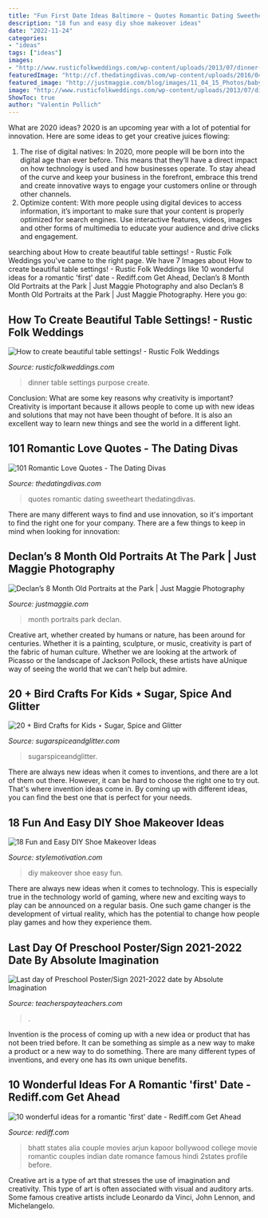```yaml
---
title: "Fun First Date Ideas Baltimore ~ Quotes Romantic Dating Sweetheart Thedatingdivas"
description: "18 fun and easy diy shoe makeover ideas"
date: "2022-11-24"
categories:
- "ideas"
tags: ["ideas"]
images:
- "http://www.rusticfolkweddings.com/wp-content/uploads/2013/07/dinner-party.jpg"
featuredImage: "http://cf.thedatingdivas.com/wp-content/uploads/2016/04/101-Romantic-Love-Quotes.jpg"
featured_image: "http://justmaggie.com/blog/images/11_04_15_Photos/babys-first-year-photographer-12.jpg"
image: "http://www.rusticfolkweddings.com/wp-content/uploads/2013/07/dinner-party.jpg"
ShowToc: true
author: "Valentin Pollich"
---
```



What are 2020 ideas?
2020 is an upcoming year with a lot of potential for innovation. Here are some ideas to get your creative juices flowing: 
1. The rise of digital natives: In 2020, more people will be born into the digital age than ever before. This means that they’ll have a direct impact on how technology is used and how businesses operate. To stay ahead of the curve and keep your business in the forefront, embrace this trend and create innovative ways to engage your customers online or through other channels. 
2. Optimize content: With more people using digital devices to access information, it’s important to make sure that your content is properly optimized for search engines. Use interactive features, videos, images and other forms of multimedia to educate your audience and drive clicks and engagement. 

	

		
searching about How to create beautiful table settings! - Rustic Folk Weddings you've came to the right page. We have 7 Images about How to create beautiful table settings! - Rustic Folk Weddings like 10 wonderful ideas for a romantic &#039;first&#039; date - Rediff.com Get Ahead, Declan’s 8 Month Old Portraits at the Park | Just Maggie Photography and also Declan’s 8 Month Old Portraits at the Park | Just Maggie Photography. Here you go:
		
    
## How To Create Beautiful Table Settings! - Rustic Folk Weddings

<img loading=lazy src="http://www.rusticfolkweddings.com/wp-content/uploads/2013/07/dinner-party.jpg" onerror="this.onerror=null;this.src='https://tse3.mm.bing.net/th?id=OIP.vxv5GxDmPlUGcDJIsTz8zAHaLH&amp;pid=15.1';" alt="How to create beautiful table settings! - Rustic Folk Weddings">

_Source: rusticfolkweddings.com_

>dinner table settings purpose create. 

	

Conclusion: What are some key reasons why creativity is important?
Creativity is important because it allows people to come up with new ideas and solutions that may not have been thought of before. It is also an excellent way to learn new things and see the world in a different light.

    
## 101 Romantic Love Quotes - The Dating Divas

<img loading=lazy src="http://cf.thedatingdivas.com/wp-content/uploads/2016/04/101-Romantic-Love-Quotes.jpg" onerror="this.onerror=null;this.src='https://tse2.mm.bing.net/th?id=OIP.uRJU3ftdAib62vAxHdhacAHaHa&amp;pid=15.1';" alt="101 Romantic Love Quotes - The Dating Divas">

_Source: thedatingdivas.com_

>quotes romantic dating sweetheart thedatingdivas. 

	

There are many different ways to find and use innovation, so it's important to find the right one for your company. There are a few things to keep in mind when looking for innovation: 

    
## Declan’s 8 Month Old Portraits At The Park | Just Maggie Photography

<img loading=lazy src="http://justmaggie.com/blog/images/11_04_15_Photos/babys-first-year-photographer-12.jpg" onerror="this.onerror=null;this.src='https://tse4.mm.bing.net/th?id=OIP.5B7tGR9zmYc-yIoLY--Y_QHaLE&amp;pid=15.1';" alt="Declan’s 8 Month Old Portraits at the Park | Just Maggie Photography">

_Source: justmaggie.com_

>month portraits park declan. 

	

Creative art, whether created by humans or nature, has been around for centuries. Whether it is a painting, sculpture, or music, creativity is part of the fabric of human culture. Whether we are looking at the artwork of Picasso or the landscape of Jackson Pollock, these artists have aUnique way of seeing the world that we can't help but admire.

    
## 20 + Bird Crafts For Kids ⋆ Sugar, Spice And Glitter

<img loading=lazy src="https://sugarspiceandglitter.com/wp-content/uploads/2016/05/20-Bird-Arts-and-Craft-for-Kids-on-Sugar-Spice-and-Glitter.jpg" onerror="this.onerror=null;this.src='https://tse1.mm.bing.net/th?id=OIP.q8Ytnr7yH4Fkuu8bzZi2TAHaNl&amp;pid=15.1';" alt="20 + Bird Crafts for Kids ⋆ Sugar, Spice and Glitter">

_Source: sugarspiceandglitter.com_

>sugarspiceandglitter. 

	

There are always new ideas when it comes to inventions, and there are a lot of them out there. However, it can be hard to choose the right one to try out. That's where invention ideas come in. By coming up with different ideas, you can find the best one that is perfect for your needs.

    
## 18 Fun And Easy DIY Shoe Makeover Ideas

<img loading=lazy src="http://www.stylemotivation.com/wp-content/uploads/2016/01/7-24-620x932.jpg" onerror="this.onerror=null;this.src='https://tse2.mm.bing.net/th?id=OIP.nUGiyLGhcb2wMV5ss2_pawHaLI&amp;pid=15.1';" alt="18 Fun and Easy DIY Shoe Makeover Ideas">

_Source: stylemotivation.com_

>diy makeover shoe easy fun. 

	

There are always new ideas when it comes to technology. This is especially true in the technology world of gaming, where new and exciting ways to play can be announced on a regular basis. One such game changer is the development of virtual reality, which has the potential to change how people play games and how they experience them.

    
## Last Day Of Preschool Poster/Sign 2021-2022 Date By Absolute Imagination

<img loading=lazy src="https://ecdn.teacherspayteachers.com/thumbitem/Last-day-of-Preschool-Poster-Sign-2019-2020-date-4477608-1624563344/original-4477608-1.jpg" onerror="this.onerror=null;this.src='https://tse3.mm.bing.net/th?id=OIP.csqzawXVl95lF96U6_7M5QAAAA&amp;pid=15.1';" alt="Last day of Preschool Poster/Sign 2021-2022 date by Absolute Imagination">

_Source: teacherspayteachers.com_

>. 

	

Invention is the process of coming up with a new idea or product that has not been tried before. It can be something as simple as a new way to make a product or a new way to do something. There are many different types of inventions, and every one has its own unique benefits.

    
## 10 Wonderful Ideas For A Romantic &#039;first&#039; Date - Rediff.com Get Ahead

<img loading=lazy src="http://im.rediff.com/movies/2014/mar/14offo.jpg" onerror="this.onerror=null;this.src='https://tse1.mm.bing.net/th?id=OIP.KQ11xi_nEV6JxIXA6Bl7lgHaKI&amp;pid=15.1';" alt="10 wonderful ideas for a romantic &#039;first&#039; date - Rediff.com Get Ahead">

_Source: rediff.com_

>bhatt states alia couple movies arjun kapoor bollywood college movie romantic couples indian date romance famous hindi 2states profile before. 

	

Creative art is a type of art that stresses the use of imagination and creativity. This type of art is often associated with visual and auditory arts. Some famous creative artists include Leonardo da Vinci, John Lennon, and Michelangelo.

